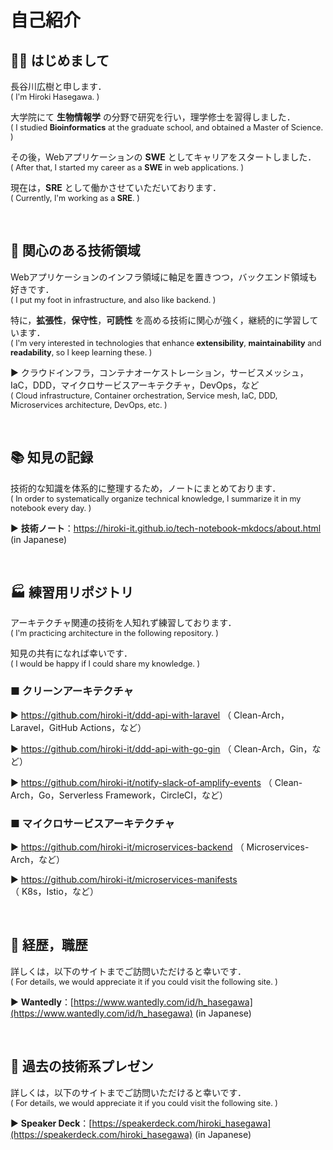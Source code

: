 # 自己紹介

## 👋🏻 はじめまして

長谷川広樹と申します．<br>
<span style="font-size: 90%;">( I'm Hiroki Hasegawa. )</span>

大学院にて **生物情報学** の分野で研究を行い，理学修士を習得しました．<br>
<span style="font-size: 90%;">( I studied **Bioinformatics** at the graduate school, and obtained a Master of Science. )</span>

その後，Webアプリケーションの **SWE** としてキャリアをスタートしました．<br>
<span style="font-size: 90%;">( After that, I started my career as a **SWE** in web applications. )</span>

現在は，**SRE** として働かさせていただいております．<br>
<span style="font-size: 90%;">( Currently, I'm working as a **SRE**. ) </span>

<br>

## 🎯 関心のある技術領域

Webアプリケーションのインフラ領域に軸足を置きつつ，バックエンド領域も好きです．<br>
<span style="font-size: 90%;">( I put my foot in infrastructure, and also like backend. )</span>

特に，**拡張性**，**保守性**，**可読性** を高める技術に関心が強く，継続的に学習しています．<br>
<span style="font-size: 90%;">( I'm very interested in technologies that enhance **extensibility**, **maintainability** and **readability**, so I keep learning these. )</span>

▶ クラウドインフラ，コンテナオーケストレーション，サービスメッシュ，IaC，DDD，マイクロサービスアーキテクチャ，DevOps，など<br>
<span style="font-size: 90%;">( Cloud infrastructure, Container orchestration, Service mesh, IaC, DDD, Microservices architecture, DevOps, etc. )</span>

<br>

## 📚 知見の記録

技術的な知識を体系的に整理するため，ノートにまとめております．<br>
<span style="font-size: 90%;">( In order to systematically organize technical knowledge, I summarize it in my notebook every day. )</span>

▶ **技術ノート**：https://hiroki-it.github.io/tech-notebook-mkdocs/about.html  (in Japanese)

<br>

## 🏭 練習用リポジトリ

アーキテクチャ関連の技術を人知れず練習しております．<br>
<span style="font-size: 90%;">( I'm practicing architecture in the following repository. )</span>

知見の共有になれば幸いです．<br>
<span style="font-size: 90%;">( I would be happy if I could share my knowledge. )</span>

### ■ クリーンアーキテクチャ

▶ https://github.com/hiroki-it/ddd-api-with-laravel （ Clean-Arch，Laravel，GitHub Actions，など）

▶ https://github.com/hiroki-it/ddd-api-with-go-gin （ Clean-Arch，Gin，など）

▶ https://github.com/hiroki-it/notify-slack-of-amplify-events （ Clean-Arch，Go，Serverless Framework，CircleCI，など）

### ■ マイクロサービスアーキテクチャ

▶ https://github.com/hiroki-it/microservices-backend （ Microservices-Arch，など）

▶ https://github.com/hiroki-it/microservices-manifests （ K8s，Istio，など）

<br>

## 💼 経歴，職歴

詳しくは，以下のサイトまでご訪問いただけると幸いです．<br>
<span style="font-size: 90%;">( For details, we would appreciate it if you could visit the following site. )</span>

▶ **Wantedly**：[https://www.wantedly.com/id/h_hasegawa](https://www.wantedly.com/id/h_hasegawa) (in Japanese)

<br>

## 📢 過去の技術系プレゼン

詳しくは，以下のサイトまでご訪問いただけると幸いです．<br>
<span style="font-size: 90%;">( For details, we would appreciate it if you could visit the following site. )</span>

▶ **Speaker Deck**：[https://speakerdeck.com/hiroki_hasegawa](https://speakerdeck.com/hiroki_hasegawa) (in Japanese)

<br>
